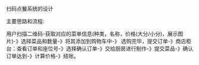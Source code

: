 扫码点餐系统的设计



主要思路和流程:

用户扫描二维码-获取对应的菜单信息(种类，名称，价格(大分/小分)，展示图片)-》选择菜品和数量-》将其添加到购物车中-》 选购完毕，提交订单-》商店柜台：查看订单和座位号-》选择确认订单-》交给厨房进行制作-》提交菜品-》确认订单达到-》计算价格-》结账。



